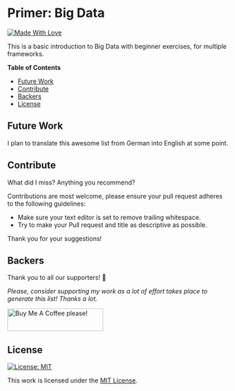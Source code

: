 [//]: # (Author: Christoph P. Neumann)
[//]: # (Title: Basic Introduction to Big Data)
[//]: # (Language: en-US)
[//]: # (Licence: CC BY 4.0)
[//]: # (Short Title: Primer Big Data)
[//]: # (Lemma: primer-bigdata)

# Primer: Big Data

[![Made With Love](https://img.shields.io/badge/Made%20With-Love-orange.svg)](https://github.com/chetanraj/awesome-github-badges)

This is a basic introduction to Big Data with beginner exercises, for multiple frameworks.

**Table of Contents**

<!-- toc -->

- [Future Work](#future-work)
- [Contribute](#contribute)
- [Backers](#backers)
- [License](#license)

<!-- tocstop -->

## Future Work

I plan to translate this awesome list from German into English at some point.

## Contribute

What did I miss? Anything you recommend?

Contributions are most welcome, please ensure your pull request adheres to the following guidelines:

- Make sure your text editor is set to remove trailing whitespace.
- Try to make your Pull request and title as descriptive as possible.

Thank you for your suggestions!

## Backers

Thank you to all our supporters! 🙏

*Please, consider supporting my work as a lot of effort takes place to generate this list! Thanks a lot.*

<a href="https://www.buymeacoffee.com/cyberpetaneuron" target="_blank"><img src="https://cdn.buymeacoffee.com/buttons/default-orange.png" alt="Buy Me A Coffee please!" style="height: 51px !important;width: 217px !important;" ></a>

## License

[![License: MIT](https://img.shields.io/badge/License-MIT-yellow.svg)](https://opensource.org/licenses/MIT)

This work is licensed under the [MIT License](https://opensource.org/licenses/MIT).

